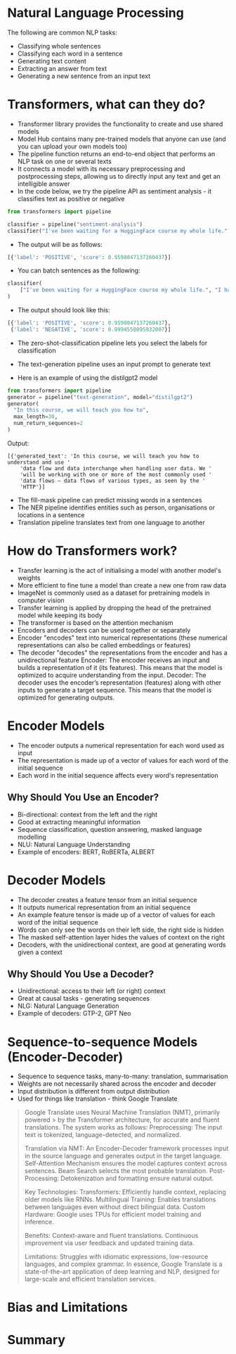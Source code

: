 # Natural Language Processing

The following are common NLP tasks:

- Classifying whole sentences
- Classifying each word in a sentence
- Generating text content
- Extracting an answer from text
- Generating a new sentence from an input text

# Transformers, what can they do?

- Transformer library provides the functionality to create and use shared models
- Model Hub contains many pre-trained models that anyone can use (and you can upload your own models too)
- The pipeline function returns an end-to-end object that performs an NLP task on one or several texts
- It connects a model with its necessary preprocessing and postprocessing steps, allowing us to directly input any text and get an intelligible answer
- In the code below, we try the pipeline API as sentiment analysis - it classifies text as positive or negative

```python
from transformers import pipeline

classifier = pipeline("sentiment-analysis")
classifier("I've been waiting for a HuggingFace course my whole life.")
```

- The output will be as follows:

```python
[{'label': 'POSITIVE', 'score': 0.9598047137260437}]
```

- You can batch sentences as the following:

```python
classifier(
    ["I've been waiting for a HuggingFace course my whole life.", "I hate this so much!"]
)
```

- The output should look like this:

```python
[{'label': 'POSITIVE', 'score': 0.9598047137260437},
 {'label': 'NEGATIVE', 'score': 0.9994558095932007}]
```

- The zero-shot-classification pipeline lets you select the labels for classification
- The text-generation pipeline uses an input prompt to generate text

- Here is an example of using the distilgpt2 model

```python
from transformers import pipeline
generator = pipeline("text-generation", model="distilgpt2")
generator(
  "In this course, we will teach you how to",
  max_length=30,
  num_return_sequences=2
)
```

Output:

```
[{'generated_text': 'In this course, we will teach you how to understand and use '
    'data flow and data interchange when handling user data. We '
    'will be working with one or more of the most commonly used '
    'data flows — data flows of various types, as seen by the '
    'HTTP'}]
```

- The fill-mask pipeline can predict missing words in a sentences
- The NER pipeline identifies entities such as person, organisations or locations in a sentence
- Translation pipeline translates text from one language to another

# How do Transformers work?

- Transfer learning is the act of initialising a model with another model's weights
- More efficient to fine tune a model than create a new one from raw data
- ImageNet is commonly used as a dataset for pretraining models in computer vision
- Transfer learning is applied by dropping the head of the pretrained model while keeping its body
- The transformer is based on the attention mechanism
- Encoders and decoders can be used together or separately
- Encoder "encodes" text into numerical representations (these numerical representations can also be called embeddings or features)
- The decoder "decodes" the representations from the encoder and has a unidirectional feature
  Encoder: The encoder receives an input and builds a representation of it (its features). This means that the model is optimized to acquire understanding from the input.
  Decoder: The decoder uses the encoder’s representation (features) along with other inputs to generate a target sequence. This means that the model is optimized for generating outputs.

# Encoder Models

- The encoder outputs a numerical representation for each word used as input
- The representation is made up of a vector of values for each word of the initial sequence
- Each word in the initial sequence affects every word's representation

## Why Should You Use an Encoder?

- Bi-directional: context from the left and the right
- Good at extracting meaningful information
- Sequence classification, question answering, masked language modelling
- NLU: Natural Language Understanding
- Example of encoders: BERT, RoBERTa, ALBERT

# Decoder Models

- The decoder creates a feature tensor from an initial sequence
- It outputs numerical representation from an initial sequence
- An example feature tensor is made up of a vector of values for each word of the initial sequence
- Words can only see the words on their left side, the right side is hidden
- The masked self-attention layer hides the values of context on the right
- Decoders, with the unidirectional context, are good at generating words given a context

## Why Should You Use a Decoder?

- Unidirectional: access to their left (or right) context
- Great at causal tasks - generating sequences
- NLG: Natural Language Generation
- Example of decoders: GTP-2, GPT Neo

# Sequence-to-sequence Models (Encoder-Decoder)

- Sequence to sequence tasks, many-to-many: translation, summarisation
- Weights are not necessarily shared across the encoder and decoder
- Input distribution is different from output distribution
- Used for things like translation - think Google Translate

> Google Translate uses Neural Machine Translation (NMT), primarily powered > by the Transformer architecture, for accurate and fluent translations. The system works as follows:
> Preprocessing: The input text is tokenized, language-detected, and normalized.
>
> Translation via NMT:
> An Encoder-Decoder framework processes input in the source language and generates output in the target language.
> Self-Attention Mechanism ensures the model captures context across sentences.
> Beam Search selects the most probable translation.
> Post-Processing: Detokenization and formatting ensure natural output.
>
> Key Technologies:
> Transformers: Efficiently handle context, replacing older models like RNNs.
> Multilingual Training: Enables translations between languages even without direct bilingual data.
> Custom Hardware: Google uses TPUs for efficient model training and inference.
>
> Benefits:
> Context-aware and fluent translations.
> Continuous improvement via user feedback and updated training data.
>
> Limitations:
> Struggles with idiomatic expressions, low-resource languages, and complex grammar.
> In essence, Google Translate is a state-of-the-art application of deep learning and NLP, designed for large-scale and efficient translation services.

# Bias and Limitations

# Summary
